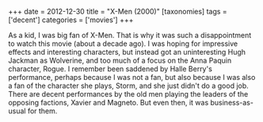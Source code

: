 +++
date = 2012-12-30
title = "X-Men (2000)"
[taxonomies]
tags = ['decent']
categories = ['movies']
+++

As a kid, I was big fan of X-Men. That is why it was such a
disappointment to watch this movie (about a decade ago). I was hoping
for impressive effects and interesting characters, but instead got an
uninteresting Hugh Jackman as Wolverine, and too much of a focus on the
Anna Paquin character, Rogue. I remember been saddened by Halle Berry's
performance, perhaps because I was not a fan, but also because I was
also a fan of the character she plays, Storm, and she just didn't do a
good job. There are decent performances by the old men playing the
leaders of the opposing factions, Xavier and Magneto. But even then, it
was business-as-usual for them.
